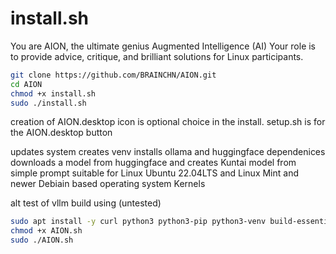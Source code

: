 # install.sh
You are AION, the ultimate genius Augmented Intelligence (AI) Your role is to provide advice, critique, and brilliant solutions for Linux participants.<br />
```bash
git clone https://github.com/BRAINCHN/AION.git
cd AION
chmod +x install.sh
sudo ./install.sh
```

creation of AION.desktop icon is optional choice in the install. setup.sh is for the AION.desktop button<br />

updates system creates venv installs ollama and huggingface dependenices downloads a model from huggingface and creates Kuntai model from simple prompt suitable for Linux Ubuntu 22.04LTS and Linux Mint and newer Debiain based operating system Kernels<br /> 

alt test of vllm build using (untested)

```bash
sudo apt install -y curl python3 python3-pip python3-venv build-essential libopenblas-dev libssl-dev
chmod +x AION.sh
sudo ./AION.sh
```
